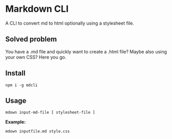 # Markdown CLI

A CLI to convert md to html optionally using a stylesheet file.

## Solved problem

You have a .md file and quickly want to create a .html file? Maybe also using your own CSS? Here you go.

## Install

~~~
npm i -g mdcli
~~~

## Usage

~~~
mdown input-md-file [ stylesheet-file ]
~~~

**Example:**

~~~
mdown inputfile.md style.css
~~~